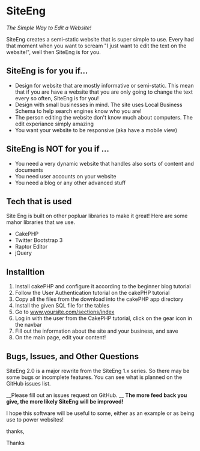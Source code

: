 SiteEng
=======

_The Simple Way to Edit a Website!_

SiteEng creates a semi-static website that is super simple to use. Every had that moment when you want to scream "I just want to edit the text on the website!", well then SiteEng is for you.

SiteEng is for you if...
-------------------------------
* Design for website that are mostly informative or semi-static. This mean that if you are have a website that you are only going to change the text every so often, SiteEng is for you!
* Design with small businesses in mind. The site uses Local Business Schema to help search engines know who you are!
* The person editing the website don't know much about computers. The edit experiance simply amazing
* You want your website to be responsive (aka have a mobile view)


SiteEng is NOT for you if ...
--------------------------------------
* You need a very dynamic website that handles also sorts of content and documents
* You need user accounts on your website
* You need a blog or any other advanced stuff

Tech that is used
----------------------
Site Eng is built on other popluar libraries to make it great! Here are some mahor libraries that we use.
* CakePHP
* Twitter Bootstrap 3
* Raptor Editor
* jQuery


Installtion
---------------------
1. Install cakePHP and configure it according to the beginner blog tutorial 
2. Follow the User Authentication tutorial on the cakePHP tutorial
3. Copy all the files from the download into the cakePHP app directory
4. Install the given SQL file for the tables
5. Go to www.yoursite.com/sections/index 
6. Log in with the user from the CakePHP tutorial, click on the gear icon in the navbar
7. Fill out the information about the site and your business, and save
8. On the main page, edit your content!

Bugs, Issues, and Other Questions
-------------------------------------
SiteEng 2.0 is a major rewrite from the SiteEng 1.x series. So there may be some bugs or incomplete features. You can see what is planned on the GitHub issues list.
 
__Please fill out an issues request on GitHub. __
__The more feed back you give, the more likely SiteEng will be improved!__

I hope this software will be useful to some, either as an example or as being use to power websites!

thanks, 

Thanks

